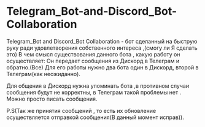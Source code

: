 # Telegram_Bot-and-Discord_Bot-Collaboration
Telegram_Bot and Discord_Bot Collaboration - бот сделанный на быструю руку ради удовлетворения собственного интереса ,(смогу ли Я сделать это)
В чем смысл существования данного бота , какую работу он осуществляет: Он передает сообщения из Дискорд в Телеграм и обратно.(Все)
Для его работы нужно два бота один в Дискорд, второй в Телеграм(как неожиданно).

Для общения в Дискорд нужна упоминать бота ,в противном случаи сообщения будут не корректны, в Телеграм такой проблемы нет . Можно просто писать сообщения.

P.S(Так же принятия сообщений , то есть их обновление осуществляется отправкой сообщения(В данный момент исправ)).
